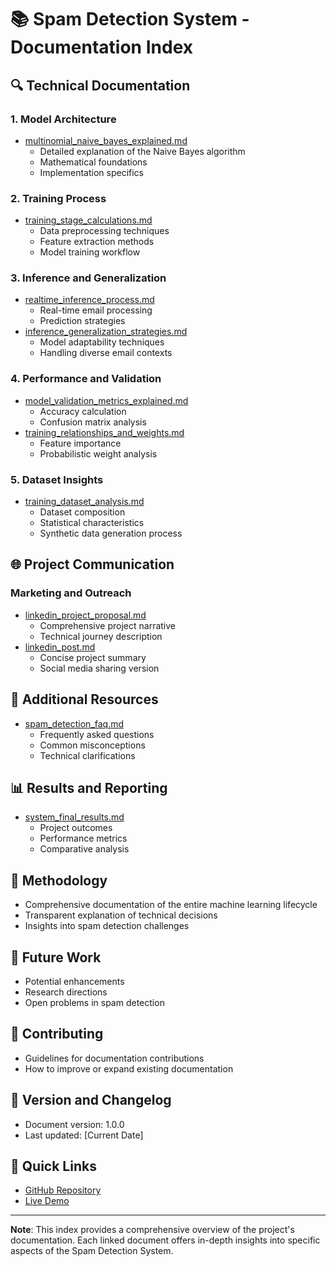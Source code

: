 # 📚 Spam Detection System - Documentation Index

## 🔍 Technical Documentation

### 1. Model Architecture
- [multinomial_naive_bayes_explained.md](docs/multinomial_naive_bayes_explained.md)
  * Detailed explanation of the Naive Bayes algorithm
  * Mathematical foundations
  * Implementation specifics

### 2. Training Process
- [training_stage_calculations.md](docs/training_stage_calculations.md)
  * Data preprocessing techniques
  * Feature extraction methods
  * Model training workflow

### 3. Inference and Generalization
- [realtime_inference_process.md](docs/realtime_inference_process.md)
  * Real-time email processing
  * Prediction strategies
- [inference_generalization_strategies.md](docs/inference_generalization_strategies.md)
  * Model adaptability techniques
  * Handling diverse email contexts

### 4. Performance and Validation
- [model_validation_metrics_explained.md](docs/model_validation_metrics_explained.md)
  * Accuracy calculation
  * Confusion matrix analysis
- [training_relationships_and_weights.md](docs/training_relationships_and_weights.md)
  * Feature importance
  * Probabilistic weight analysis

### 5. Dataset Insights
- [training_dataset_analysis.md](docs/training_dataset_analysis.md)
  * Dataset composition
  * Statistical characteristics
  * Synthetic data generation process

## 🌐 Project Communication

### Marketing and Outreach
- [linkedin_project_proposal.md](docs/linkedin_project_proposal.md)
  * Comprehensive project narrative
  * Technical journey description
- [linkedin_post.md](docs/linkedin_post.md)
  * Concise project summary
  * Social media sharing version

## 🤔 Additional Resources
- [spam_detection_faq.md](docs/spam_detection_faq.md)
  * Frequently asked questions
  * Common misconceptions
  * Technical clarifications

## 📊 Results and Reporting
- [system_final_results.md](docs/system_final_results.md)
  * Project outcomes
  * Performance metrics
  * Comparative analysis

## 🔬 Methodology
- Comprehensive documentation of the entire machine learning lifecycle
- Transparent explanation of technical decisions
- Insights into spam detection challenges

## 🚀 Future Work
- Potential enhancements
- Research directions
- Open problems in spam detection

## 📝 Contributing
- Guidelines for documentation contributions
- How to improve or expand existing documentation

## 📌 Version and Changelog
- Document version: 1.0.0
- Last updated: [Current Date]

## 🔗 Quick Links
- [GitHub Repository](https://github.com/bniladridas/spam-detection-system)
- [Live Demo](https://web-production-4569.up.railway.app)

---

**Note**: This index provides a comprehensive overview of the project's documentation. Each linked document offers in-depth insights into specific aspects of the Spam Detection System.
